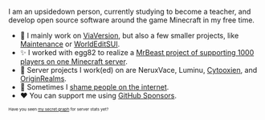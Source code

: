I am an upsidedown person, currently studying to become a teacher, and develop open source software around the game Minecraft in my free time.

- 🔭 I mainly work on [ViaVersion](https://github.com/ViaVersion), but also a few smaller projects, like [Maintenance](https://github.com/KennyTV/Maintenance) or [WorldEditSUI](https://github.com/KennyTV/WorldEditSUI).
- ✨ I worked with egg82 to realize a [MrBeast project of supporting 1000 players on one Minecraft server](https://youtu.be/SbJYXcTolUk?t=777).
- 📆 Server projects I work(ed) on are NeruxVace, Luminu, [Cytooxien](https://www.cytooxien.de/), and [OriginRealms](https://originrealms.com/). <!-- Luminu is dead and NeruxVace is 💩 --> 
- 👺 Sometimes I [shame people on the internet](https://github.com/KennyTV/list-of-shame).
- ❤ You can support me using [GitHub Sponsors](https://github.com/sponsors/kennytv/).

<sub><sup><sup>Have you seen [my secret graph](https://kennytv.eu/secretgraph/) for server stats yet?</sub></sup></sup>
